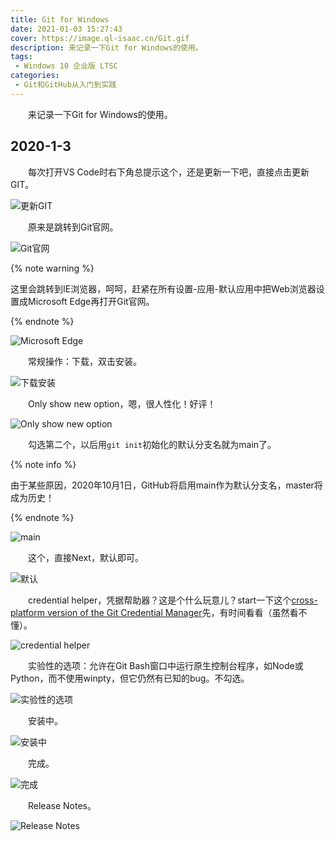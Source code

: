 ```yaml
---
title: Git for Windows
date: 2021-01-03 15:27:43
cover: https://image.ql-isaac.cn/Git.gif
description: 来记录一下Git for Windows的使用。
tags:
 - Windows 10 企业版 LTSC
categories:
 - Git和GitHub从入门到实践
---
```


　　来记录一下Git for Windows的使用。

## 2020-1-3

　　每次打开VS Code时右下角总提示这个，还是更新一下吧，直接点击更新GIT。

![更新GIT](https://image.ql-isaac.cn/Git-for-Windows/更新GIT.png)

　　原来是跳转到Git官网。

![Git官网](https://image.ql-isaac.cn/Git-for-Windows/Git官网.png)

{% note warning %}

这里会跳转到IE浏览器，呵呵，赶紧在所有设置-应用-默认应用中把Web浏览器设置成Microsoft Edge再打开Git官网。

{% endnote %}

![Microsoft Edge](https://image.ql-isaac.cn/Git-for-Windows/Microsoft-Edge.png)

　　常规操作：下载，双击安装。

![下载安装](https://image.ql-isaac.cn/Git-for-Windows/下载安装.png)

　　Only show new option，嗯，很人性化！好评！

![Only show new option](https://image.ql-isaac.cn/Git-for-Windows/Only-show-new-option.png)

　　勾选第二个，以后用`git init`初始化的默认分支名就为main了。

{% note info %}

由于某些原因，2020年10月1日，GitHub将启用main作为默认分支名，master将成为历史！

{% endnote %}

![main](https://image.ql-isaac.cn/Git-for-Windows/main.png)

　　这个，直接Next，默认即可。

![默认](https://image.ql-isaac.cn/Git-for-Windows/默认.png)

　　credential helper，凭据帮助器？这是个什么玩意儿？start一下这个[cross-platform version of the Git Credential Manager](https://github.com/microsoft/Git-Credential-Manager-Core)先，有时间看看（虽然看不懂）。

![credential helper](https://image.ql-isaac.cn/Git-for-Windows/credential-helper.png)

　　实验性的选项：允许在Git Bash窗口中运行原生控制台程序，如Node或Python，而不使用winpty，但它仍然有已知的bug。不勾选。

![实验性的选项](https://image.ql-isaac.cn/Git-for-Windows/实验性的选项.png)

　　安装中。

![安装中](https://image.ql-isaac.cn/Git-for-Windows/安装中.png)

　　完成。

![完成](https://image.ql-isaac.cn/Git-for-Windows/完成.png)

　　Release Notes。

![Release Notes](https://image.ql-isaac.cn/Git-for-Windows/Release-Notes.png)